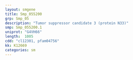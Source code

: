 ```yaml
---
layout: smgene
title: Smp_055200
grp: Smp_05
description: "Tumor suppressor candidate 3 (protein N33)"
smp: Smp_055200.1
uniprot: "G4VH66"
length:  1005
cdd: "cl12301, pfam04756"
kk: K12669
categories: sm
---
```

